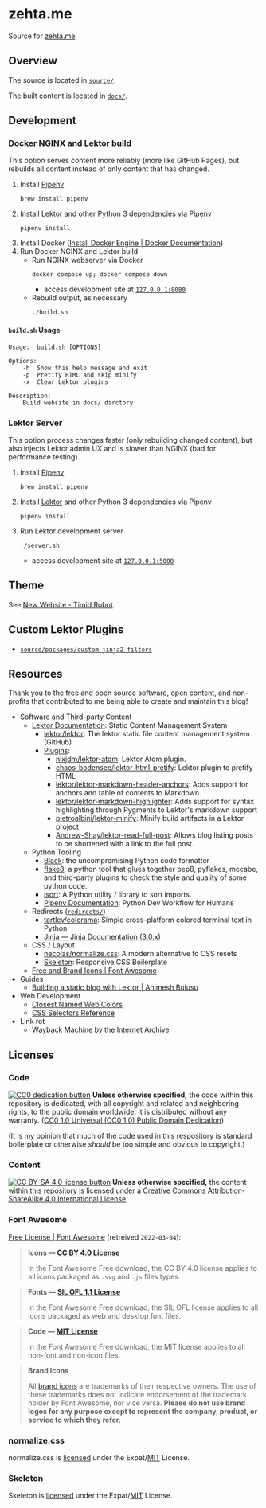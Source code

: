 # zehta.me

Source for [zehta.me][zehta-me].

[zehta-me]: https://zehta.me/


## Overview

The source is located in [`source/`](source/).

The built content is located in [`docs/`](docs/).


## Development


### Docker NGINX and Lektor build

This option serves content more reliably (more like GitHub Pages), but rebuilds
all content instead of only content that has changed.

1. Install [Pipenv][pipenv]
    ```shell
    brew install pipenv
    ```
2. Install [Lektor][lektor] and other Python 3 dependencies via Pipenv
    ```shell
    pipenv install
    ```
3. Install Docker ([Install Docker Engine | Docker
   Documentation][installdocker])
4. Run Docker NGINX and Lektor build
   - Run NGINX webserver via Docker
        ```shell
        docker compose up; docker compose down
        ```
     - access development site at [`127.0.0.1:8080`](http://127.0.0.1:8080/)
   - Rebuild output, as necessary
        ```shell
        ./build.sh
        ```

[pipenv]: https://docs.pipenv.org/en/latest/
[lektor]: https://www.getlektor.com/docs/
[installdocker]: https://docs.docker.com/engine/install/


#### `build.sh` Usage

```
Usage:  build.sh [OPTIONS]

Options:
    -h  Show this help message and exit
    -p  Pretify HTML and skip minify
    -x  Clear Lektor plugins

Description:
    Build website in docs/ dirctory.
```


### Lektor Server

This option process changes faster (only rebuilding changed content), but also
injects Lektor admin UX and is slower than NGINX (bad for performance testing).

1. Install [Pipenv][pipenv]
    ```shell
    brew install pipenv
    ```
2. Install [Lektor][lektor] and other Python 3 dependencies via Pipenv
    ```shell
    pipenv install
    ```
3. Run Lektor development server
    ```shell
    ./server.sh
    ```
   - access development site at [`127.0.0.1:5000`](http://127.0.0.1:5000/)

[pipenv]: https://docs.pipenv.org/en/latest/
[lektor]: https://www.getlektor.com/docs/


## Theme

See [New Website - Timid Robot](https://zehta.me/2019/12/new-website/).


## Custom Lektor Plugins

- [`source/packages/custom-jinja2-filters`][custom-jinja2-filters]

[custom-jinja2-filters]: source/packages/custom-jinja2-filters


## Resources

Thank you to the free and open source software, open content, and non-profits
that contributed to me being able to create and maintain this blog!

- Software and Third-party Content
  - [Lektor Documentation][lektor]: Static Content Management System
    - [lektor/lektor][lektorgh]: The lektor static file content management
      system (GitHub)
    - [Plugins][plugins]:
      - [nixjdm/lektor-atom][atom]: Lektor Atom plugin.
      - [chaos-bodensee/lektor-html-pretify][pretify]: Lektor plugin to pretify
        HTML
      - [lektor/lektor-markdown-header-anchors][md-header]: Adds support for
        anchors and table of contents to Markdown.
      - [lektor/lektor-markdown-highlighter][highlighter]: Adds support for
        syntax highlighting through Pygments to Lektor's markdown support
      - [pietroalbini/lektor-minify][minify]: Minify build artifacts in a
        Lektor project
      - [Andrew-Shay/lektor-read-full-post][read-full]: Allows blog listing
        posts to be shortened with a link to the full post.
  - Python Tooling
    - [Black][black]: the uncompromising Python code formatter
    - [flake8][flake8]: a python tool that glues together pep8, pyflakes,
      mccabe, and third-party plugins to check the style and quality of some
      python code.
    - [isort][isort]: A Python utility / library to sort imports.
    - [Pipenv Documentation][pipenv]: Python Dev Workflow for Humans
  - Redirects ([`redirects/`](redirects/))
    - [tartley/colorama][colorama]: Simple cross-platform colored terminal text
      in Python
    - [Jinja — Jinja Documentation (3.0.x)][jinja]
  - CSS / Layout
    - [necolas/normalize.css][normalize]: A modern alternative to CSS resets
    - [Skeleton][skeleton]: Responsive CSS Boilerplate
  - [Free and Brand Icons | Font Awesome][icons]
- Guides
  - [Building a static blog with Lektor | Animesh Bulusu][building]
- Web Development
  - [Closest Named Web Colors][closecolors]
  - [CSS Selectors Reference][selectors]
- Link rot
  - [Wayback Machine][wayback] by the [Internet Archive][archive]

[lektorgh]: https://github.com/lektor/lektor
[plugins]: https://www.getlektor.com/docs/plugins/
[atom]: https://github.com/nixjdm/lektor-atom
[pretify]: https://github.com/chaos-bodensee/lektor-html-pretify
[md-header]: https://github.com/lektor/lektor-markdown-header-anchors
[highlighter]: https://github.com/lektor/lektor-markdown-highlighter
[minify]: https://github.com/pietroalbini/lektor-minify
[read-full]: https://github.com/Andrew-Shay/lektor-read-full-post
[black]: https://github.com/psf/black
[flake8]: https://gitlab.com/pycqa/flake8
[isort]: https://pycqa.github.io/isort/
[colorama]: https://github.com/tartley/colorama
[jinja]: https://jinja.palletsprojects.com/en/3.0.x/
[normalize]: https://github.com/necolas/normalize.css
[skeleton]: http://getskeleton.com/
[icons]: https://fontawesome.com/icons?d=gallery&s=brands&m=free
[building]: https://animesh.blog/building-a-static-blog-with-lektor/
[closecolors]: https://wismuth.com/webcolors.html
[selectors]: https://www.w3schools.com/cssref/css_selectors.asp
[wayback]: https://web.archive.org/
[archive]: https://archive.org/


## Licenses


### Code

[![CC0 dedication button][cc-zero-png]][cc-zero]
**Unless otherwise specified,** the code within this repository is dedicated,
with all copyright and related and neighboring rights, to the public domain
worldwide. It is distributed without any warranty. ([CC0 1.0 Universal (CC0
1.0) Public Domain Dedication][cc-zero])

(It is my opinion that much of the code used in this respository is standard
boilerplate or otherwise *should* be too simple and obvious to copyright.)

[cc-zero-png]: https://licensebuttons.net/l/zero/1.0/88x31.png#floatleft "CC0 1.0 dedication button"
[cc-zero]: https://creativecommons.org/publicdomain/zero/1.0/ "CC0 1.0 Universal (CC0 1.0) Public Domain Dedication"


### Content

[![CC BY-SA 4.0 license button][cc-by-sa-png]][cc-by-sa]
**Unless otherwise specified,** the content within this repository is licensed
under a [Creative Commons Attribution-ShareAlike 4.0 International
License][cc-by-sa].

[cc-by-sa-png]: https://licensebuttons.net/l/by-sa/4.0/88x31.png#floatleft "CC BY-SA 4.0 license button"
[cc-by-sa]: https://creativecommons.org/licenses/by-sa/4.0/ "Creative Commons Attribution-ShareAlike 4.0 International License"

### Font Awesome

[Free License | Font Awesome](https://fontawesome.com/license/free) (retreived
`2022-03-04`):
> **Icons — [CC BY 4.0 License](https://creativecommons.org/licenses/by/4.0/)**
>
> In the Font Awesome Free download, the CC BY 4.0 license applies to all icons
> packaged as `.svg` and `.js` files types.

> **Fonts — [SIL OFL 1.1 License](https://scripts.sil.org/OFL)**
>
> In the Font Awesome Free download, the SIL OFL license applies to all icons
> packaged as web and desktop font files.

> **Code — [MIT License](https://opensource.org/licenses/MIT)**
>
> In the Font Awesome Free download, the MIT license applies to all non-font
> and non-icon files.

> **Brand Icons**
>
> All [brand icons](https://fontawesome.com/search?p=1&s=brands) are trademarks
> of their respective owners. The use of these trademarks does not indicate
> endorsement of the trademark holder by Font Awesome, nor vice versa. **Please
> do not use brand logos for any purpose except to represent the company,
> product, or service to which they refer.**


### normalize.css

normalize.css is [licensed][normalizelicensed] under the Expat/[MIT][mit]
License.

[normalizelicensed]: https://github.com/necolas/normalize.css/blob/master/LICENSE.md
[mit]: http://www.opensource.org/licenses/MIT "The MIT License | Open Source Initiative"


### Skeleton

Skeleton is [licensed][skeletonlicensed] under the Expat/[MIT][mit]
License.

[skeletonlicensed]: https://github.com/dhg/Skeleton/blob/master/LICENSE.md
[mit]: http://www.opensource.org/licenses/MIT "The MIT License | Open Source Initiative"
